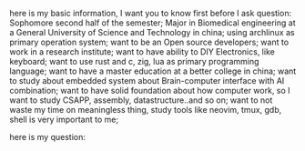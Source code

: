 here is my basic information, I want you to know first before I ask question:
Sophomore second half of the semester;
Major in Biomedical engineering at a General University of Science and Technology in china;
using archlinux as primary operation system;
want to be an Open source developers;
want to work in a research institute;
want to have ability to DIY Electronics, like keyboard;
want to use rust and c, zig, lua as primary programming language;
want to have a master education at a better college in china;
want to study about embedded system about Brain-computer interface with AI combination;
want to have solid foundation about how computer work, so I want to study CSAPP, assembly, datastructure..and so on;
want to not waste my time on meaningless thing, study tools like neovim, tmux, gdb, shell is very important to me;
 

here is my question:
